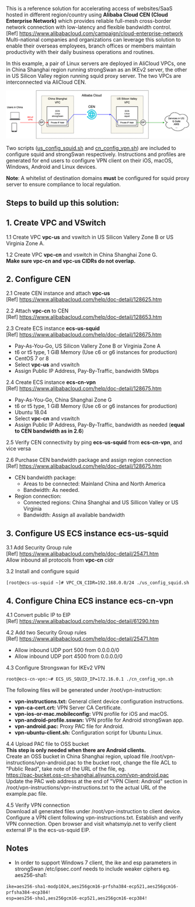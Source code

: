 This is a reference solution for accelerating access of websites/SaaS hosted in different region/country using **Alibaba Cloud CEN (Cloud Enterprise Network)** which provides reliable full-mesh cross-border network connection with low-latency and flexible bandwidth control.  
[Ref] https://www.alibabacloud.com/campaign/cloud-enterprise-network  
Multi-national companies and organizations can leverage this solution to enable their overseas employees, branch offices or members maintain productivity with their daily business operations and routines.

In this example, a pair of Linux servers are deployed in AliCloud VPCs, one in China Shanghai region running strongSwan as an IKEv2 server, the other in US Silicon Valley region running squid proxy server. The two VPCs are interconnected via AliCloud CEN.  

<img alt="Architecture diagram" src="https://github.com/drzwang/cen-cross-border-acceleration/raw/master/ikev2_cen_squid.png">

Two scripts ([us_config_squid.sh](https://github.com/drzwang/cen-cross-border-acceleration/blob/master/us_config_squid.sh) and [cn_config_vpn.sh](https://github.com/drzwang/cen-cross-border-acceleration/blob/master/cn_config_vpn.sh)) are included to configure squid and strongSwan respectively. Instructions and profiles are generated for end users to configure VPN client on their iOS, macOS, Windows, Android and Linux devices.

**Note**: A whitelist of destination domains **must** be configured for squid proxy server to ensure compliance to local regulation.

## Steps to build up this solution:

## 1. Create VPC and VSwitch  

1.1 Create VPC **vpc-us** and vswitch in US Silicon Vallery Zone B or US Virginia Zone A.  

1.2 Create VPC **vpc-cn** and vswitch in China Shanghai Zone G.  
**Make sure vpc-cn and vpc-us CIDRs do not overlap.**  

## 2. Configure CEN  

2.1 Create CEN instance and attach **vpc-us**  
[Ref] https://www.alibabacloud.com/help/doc-detail/128625.htm  

2.2 Attach **vpc-cn** to CEN  
[Ref] https://www.alibabacloud.com/help/doc-detail/128653.htm  

2.3 Create ECS instance **ecs-us-squid**  
[Ref] https://www.alibabacloud.com/help/doc-detail/128675.htm  
- Pay-As-You-Go, US Silicon Vallery Zone B or Virginia Zone A
- t6 or t5 type, 1 GiB Memory (Use c6 or g6 instances for production)
- CentOS 7 or 8
- Select **vpc-us** and vswitch
- Assign Public IP Address, Pay-By-Traffic, bandwidth 5Mbps  

2.4 Create ECS instance **ecs-cn-vpn**  
[Ref] https://www.alibabacloud.com/help/doc-detail/128675.htm  
- Pay-As-You-Go, China Shanghai Zone G
- t6 or t5 type, 1 GiB Memory (Use c6 or g6 instances for production)
- Ubuntu 18.04
- Select **vpc-cn** and vswitch
- Assign Public IP Address, Pay-By-Traffic, bandwidth as needed (**equal to CEN bandwidth as in 2.6**)  

2.5 Verify CEN connectivity by ping **ecs-us-squid** from **ecs-cn-vpn**, and vice versa  

2.6 Purchase CEN bandwidth package and assign region connection  
[Ref] https://www.alibabacloud.com/help/doc-detail/128675.htm  
- CEN bandwidth package:  
  - Areas to be connected: Mainland China and North America
  - Bandwidth: As needed.
- Region connection:
  - Connected regions: China Shanghai and US Sillicon Valley or US Virginia
  - Bandwidth: Assign all available bandwidth  

## 3. Configure US ECS instance ecs-us-squid

3.1 Add Security Group rule  
[Ref] https://www.alibabacloud.com/help/doc-detail/25471.htm  
Allow inbound all protocols from **vpc-cn** cidr  

3.2 Install and configure squid  
```
[root@ecs-us-squid ~]# VPC_CN_CIDR=192.168.0.0/24 ./us_config_squid.sh
```

## 4. Configure China ECS instance ecs-cn-vpn

4.1 Convert public IP to EIP  
[Ref] https://www.alibabacloud.com/help/doc-detail/61290.htm

4.2 Add two Security Group rules  
[Ref] https://www.alibabacloud.com/help/doc-detail/25471.htm
- Allow inbound UDP port 500 from 0.0.0.0/0
- Allow inbound UDP port 4500 from 0.0.0.0/0

4.3 Configure Strongswan for IKEv2 VPN  
```
root@ecs-cn-vpn:~# ECS_US_SQUID_IP=172.16.0.1 ./cn_config_vpn.sh
```
The following files will be generated under /root/vpn-instruction:
- **vpn-instructions.txt:** General client device configuration instructions.
- **vpn-ca-cert.crt:** VPN Server CA Certificate. 
- **vpn-ios-or-mac.mobileconfig:** VPN profile for iOS and macOS.
- **vpn-android-profile.sswan:** VPN profile for Android strongSwan app.
- **vpn-android.pac:** Proxy PAC file for Android.
- **vpn-ubuntu-client.sh:** Configuration script for Ubuntu Linux.

4.4 Upload PAC file to OSS bucket  
**This step is only needed when there are Android clients.**  
Create an OSS bucket in China Shanghai region, upload file /root/vpn-instructions/vpn-android.pac to the bucket root, change the file ACL to "Public Read", take note of the URL of the file, eg.  
https://pac-bucket.oss-cn-shanghai.aliyuncs.com/vpn-android.pac  
Update the PAC web address at the end of "VPN Client: Android" section in /root/vpn-instructions/vpn-instructions.txt to the actual URL of the example.pac file.

4.5 Verify VPN connection  
Download all generated files under /root/vpn-instruction to client device. Configure a VPN client following vpn-instructions.txt.   Establish and verify VPN connection. Open browser and visit whatsmyip.net to verify client external IP is the ecs-us-squid EIP.

## Notes
- In order to support Windows 7 client, the ike and esp parameters in strongSwan /etc/ipsec.conf needs to include weaker ciphers eg. aes256-sha1:
```
ike=aes256-sha1-modp1024,aes256gcm16-prfsha384-ecp521,aes256gcm16-prfsha384-ecp384!
esp=aes256-sha1,aes256gcm16-ecp521,aes256gcm16-ecp384!
```

